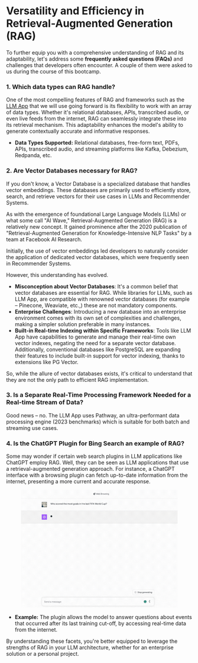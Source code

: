 # Versatility and Efficiency in Retrieval-Augmented Generation (RAG)

To further equip you with a comprehensive understanding of RAG and its adaptability, let's address some **frequently asked questions (FAQs)** and challenges that developers often encounter. A couple of them were asked to us during the course of this bootcamp.

### 1. Which data types can RAG handle?

One of the most compelling features of RAG and frameworks such as the [LLM App](https://github.com/pathwaycom/llm-app) that we will use going forward is its flexibility to work with an array of data types. Whether it's relational databases, APIs, transcribed audio, or even live feeds from the internet, RAG can seamlessly integrate these into its retrieval mechanism. This adaptability enhances the model's ability to generate contextually accurate and informative responses.

* **Data Types Supported:** Relational databases, free-form text, PDFs, APIs, transcribed audio, and streaming platforms like Kafka, Debezium, Redpanda, etc.

### 2. Are Vector Databases necessary for RAG?

If you don't know, a Vector Database is a specialized database that handles vector embeddings. These databases are primarily used to efficiently store, search, and retrieve vectors for their use cases in LLMs and Recommender Systems.&#x20;

As with the emergence of foundational Large Language Models (LLMs) or what some call "AI Wave," Retrieval-Augmented Generation (RAG) is a relatively new concept. It gained prominence after the 2020 publication of "Retrieval-Augmented Generation for Knowledge-Intensive NLP Tasks" by a team at Facebook AI Research.&#x20;

Initially, the use of vector embeddings led developers to naturally consider the application of dedicated vector databases, which were frequently seen in Recommender Systems.&#x20;

However, this understanding has evolved.

* **Misconception about Vector Databases**: It's a common belief that vector databases are essential for RAG. While libraries for LLMs, such as LLM App, are compatible with renowned vector databases (for example – Pinecone, Weaviate, etc.,) these are not mandatory components.
* **Enterprise Challenges**: Introducing a new database into an enterprise environment comes with its own set of complexities and challenges, making a simpler solution preferable in many instances.
* **Built-in Real-time Indexing within Specific Frameworks**: Tools like LLM App have capabilities to generate and manage their real-time own vector indexes, negating the need for a separate vector database. Additionally, conventional databases like PostgreSQL are expanding their features to include built-in support for vector indexing, thanks to extensions like PG Vector.&#x20;

So, while the allure of vector databases exists, it's critical to understand that they are not the only path to efficient RAG implementation.

### 3. Is a Separate Real-Time Processing Framework Needed for a Real-time Stream of Data?

Good news – no. The LLM App uses Pathway, an ultra-performant data processing engine (2023 benchmarks) which is suitable for both batch and streaming use cases.

### 4. Is the ChatGPT Plugin for Bing Search an example of RAG?

Some may wonder if certain web search plugins in LLM applications like ChatGPT employ RAG. Well, they can be seen as LLM applications that use a retrieval-augmented generation approach. For instance, a ChatGPT interface with a browsing plugin can fetch up-to-date information from the internet, presenting a more current and accurate response.

<figure><img src="../.gitbook/assets/ChatGPT Plugin.gif" alt=""><figcaption></figcaption></figure>

* **Example:** The plugin allows the model to answer questions about events that occurred after its last training cut-off, by accessing real-time data from the internet.

By understanding these facets, you're better equipped to leverage the strengths of RAG in your LLM architecture, whether for an enterprise solution or a personal project.
